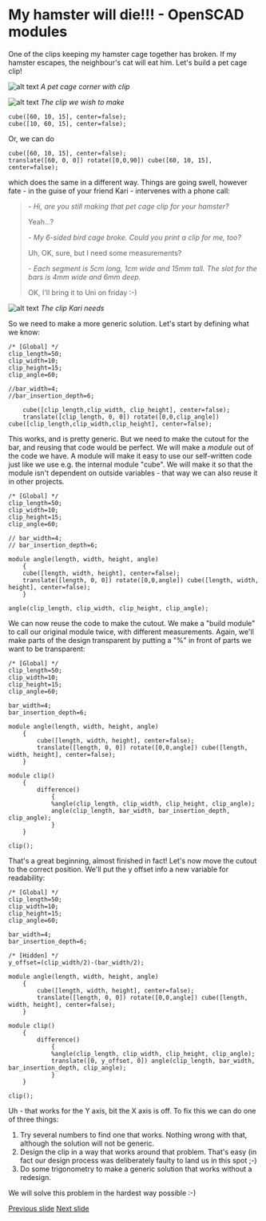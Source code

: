 # My hamster will die!!! - OpenSCAD modules

One of the clips keeping my hamster cage together has broken. If my hamster escapes, the neighbour's cat will eat him. 
Let's build a pet cage clip!

![alt text](bilder/birdCage.jpg "A pet cage corner with clip")
*A pet cage corner with clip*

![alt text](bilder/Clippy.jpg "The clip we wish to make")
*The clip we wish to make*

~~~
cube([60, 10, 15], center=false);
cube([10, 60, 15], center=false);
~~~
Or, we can do
~~~
cube([60, 10, 15], center=false);
translate([60, 0, 0]) rotate([0,0,90]) cube([60, 10, 15], center=false);
~~~
which does the same in a different way. 
Things are going swell, however fate - in the guise of your friend Kari - intervenes with a phone call:

>*- Hi, are you still making that pet cage clip for your hamster?*
>
> Yeah...?
>
>*- My 6-sided bird cage broke. Could you print a clip for me, too?*
>
> Uh, OK, sure, but I need some measurements?
>
>*- Each segment is 5cm long, 1cm wide and 15mm tall. The slot for the bars is 4mm wide and 6mm deep.*
>
> OK, I'll bring it to Uni on friday :-)

![alt text](bilder/Budgie.jpg "The clip Kari needs")
*The clip Kari needs*

So we need to make a more generic solution. 
Let's start by defining what we know:

~~~
/* [Global] */ 
clip_length=50;
clip_width=10;
clip_height=15;
clip_angle=60;

//bar_width=4;
//bar_insertion_depth=6;

	cube([clip_length,clip_width, clip_height], center=false);
	translate([clip_length, 0, 0]) rotate([0,0,clip_angle]) cube([clip_length,clip_width,clip_height], center=false);
~~~

This works, and is pretty generic. But we need to make the cutout for the bar, and reusing that code would be perfect. 
We will make a _module_ out of the code we have.
A module will make it easy to use our self-written code just like we use e.g. the internal module "cube".
We will make it so that the module isn't dependent on outside variables - that way we can also reuse it in other projects. 

~~~
/* [Global] */ 
clip_length=50;
clip_width=10;
clip_height=15;
clip_angle=60;

// bar_width=4;
// bar_insertion_depth=6;

module angle(length, width, height, angle)
    {
	cube([length, width, height], center=false);
	translate([length, 0, 0]) rotate([0,0,angle]) cube([length, width, height], center=false);
    }

angle(clip_length, clip_width, clip_height, clip_angle);
~~~

We can now reuse the code to make the cutout. 
We make a "build module" to call our original module twice, with different measurements. 
Again, we'll make parts of the design transparent by putting a "%" in front of parts we want to be transparent:

~~~
/* [Global] */
clip_length=50;
clip_width=10;
clip_height=15;
clip_angle=60;

bar_width=4;
bar_insertion_depth=6;

module angle(length, width, height, angle)
    {
        cube([length, width, height], center=false);
        translate([length, 0, 0]) rotate([0,0,angle]) cube([length, width, height], center=false);
    }

module clip()
    {
        difference()
            {
            %angle(clip_length, clip_width, clip_height, clip_angle);
            angle(clip_length, bar_width, bar_insertion_depth, clip_angle);
            }
    }
        
clip();
~~~

That's a great beginning, almost finished in fact! Let's now move the cutout to the correct position. 
We'll put the y offset info a new variable for readability: 

~~~
/* [Global] */
clip_length=50;
clip_width=10;
clip_height=15;
clip_angle=60;

bar_width=4;
bar_insertion_depth=6;

/* [Hidden] */
y_offset=(clip_width/2)-(bar_width/2);

module angle(length, width, height, angle)
    {
        cube([length, width, height], center=false);
        translate([length, 0, 0]) rotate([0,0,angle]) cube([length, width, height], center=false);
    }

module clip()
    {
        difference()
            {
            %angle(clip_length, clip_width, clip_height, clip_angle);
            translate([0, y_offset, 0]) angle(clip_length, bar_width, bar_insertion_depth, clip_angle);
            }
    }
        
clip();
~~~

Uh - that works for the Y axis, bit the X axis is off. 
To fix this we can do one of three things:

1. Try several numbers to find one that works. Nothing wrong with that, although the solution will not be generic.
2. Design the clip in a way that works around that problem. That's easy (in fact our design process was deliberately faulty to land us in this spot ;-)
3. Do some trigonometry to make a generic solution that works without a redesign. 

We will solve this problem in the hardest way possible :-)

[Previous slide](03-basicOpenSCAD.md)
[Next slide](05-trigonometry_conditionals_loops.md)
